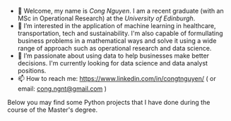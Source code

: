 - 👋 Welcome, my name is *Cong Nguyen*. I am a recent graduate (with an MSc in Operational Research) at the *University of Edinburgh*.
- 👀 I’m interested in the application of machine learning in healthcare, transportation, tech and sustainability. I'm also capable of formullating business problems in a mathematical ways and solve it using a wide range of approach such as operational research and data science. 
- 💞️ I’m passionate about using data to help businesses make better decisions. I'm currently looking for data science and data analyst positions. 
- 📫 How to reach me: https://www.linkedin.com/in/congtnguyen/ ( or email: cong.ngnt@gmail.com )

<!---
CongThNguyen/CongThNguyen is a ✨ special ✨ repository because its `README.md` (this file) appears on your GitHub profile.
You can click the Preview link to take a look at your changes.
--->

Below you may find some Python projects that I have done during the course of the Master's degree. 
